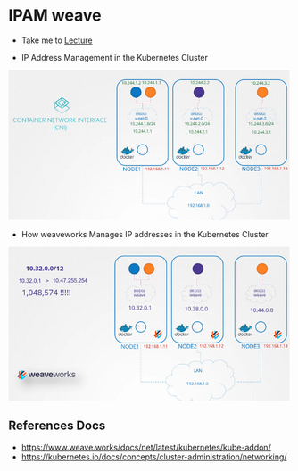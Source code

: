 # IPAM weave

- Take me to [Lecture](https://kodekloud.com/topic/ipam-weave/)

- IP Address Management in the Kubernetes Cluster

![net-3](../../images/net3.PNG)

- How weaveworks Manages IP addresses in the Kubernetes Cluster

![net-4](../../images/net4.PNG)

## References Docs

- <https://www.weave.works/docs/net/latest/kubernetes/kube-addon/>
- <https://kubernetes.io/docs/concepts/cluster-administration/networking/>
